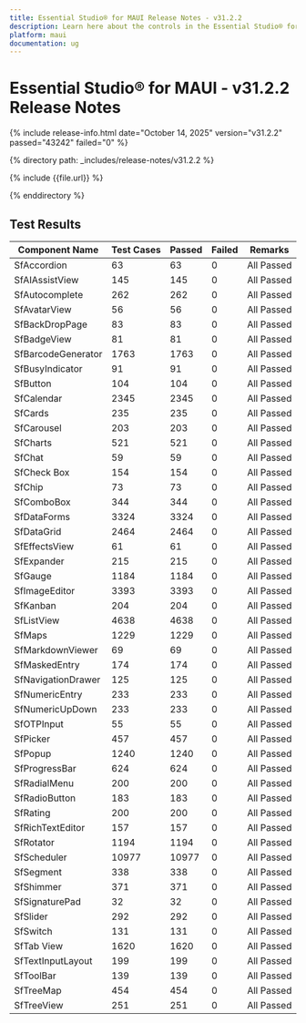 ```yaml
---
title: Essential Studio® for MAUI Release Notes - v31.2.2
description: Learn here about the controls in the Essential Studio® for MAUI 2025 Volume 3 SP Release - Release Notes - v31.2.2
platform: maui
documentation: ug
---
```


# Essential Studio® for MAUI - v31.2.2 Release Notes

{% include release-info.html date="October 14, 2025"  version="v31.2.2" passed="43242" failed="0" %} 

{% directory path: _includes/release-notes/v31.2.2 %}

{% include {{file.url}} %}

{% enddirectory %}

## Test Results

| Component Name | Test Cases | Passed | Failed | Remarks |
|---------------|------------|--------|--------|---------|
| SfAccordion | 63 | 63 | 0 | All Passed |
| SfAIAssistView | 145 | 145 | 0 | All Passed |
| SfAutocomplete | 262 | 262 | 0 | All Passed |
| SfAvatarView | 56 | 56 | 0 | All Passed |
| SfBackDropPage | 83 | 83 | 0 | All Passed |
| SfBadgeView | 81 | 81 | 0 | All Passed |
| SfBarcodeGenerator | 1763 | 1763 | 0 | All Passed |
| SfBusyIndicator | 91 | 91 | 0 | All Passed |
| SfButton | 104 | 104 | 0 | All Passed |
| SfCalendar | 2345 | 2345 | 0 | All Passed |
| SfCards | 235 | 235 | 0 | All Passed |
| SfCarousel | 203 | 203 | 0 | All Passed |
| SfCharts | 521 | 521 | 0 | All Passed |
| SfChat | 59 | 59 | 0 | All Passed |
| SfCheck Box | 154 | 154 | 0 | All Passed |
| SfChip | 73 | 73 | 0 | All Passed |
| SfComboBox | 344 | 344 | 0 | All Passed |
| SfDataForms | 3324 | 3324 | 0 | All Passed |
| SfDataGrid | 2464 | 2464 | 0 | All Passed |
| SfEffectsView | 61 | 61 | 0 | All Passed |
| SfExpander | 215 | 215 | 0 | All Passed |
| SfGauge | 1184 | 1184 | 0 | All Passed |
| SfImageEditor | 3393 | 3393 | 0 | All Passed |
| SfKanban | 204 | 204 | 0 | All Passed |
| SfListView | 4638 | 4638 | 0 | All Passed |
| SfMaps | 1229 | 1229 | 0 | All Passed |
| SfMarkdownViewer | 69 | 69 | 0 | All Passed |
| SfMaskedEntry | 174 | 174 | 0 | All Passed |
| SfNavigationDrawer | 125 | 125 | 0 | All Passed |
| SfNumericEntry | 233 | 233 | 0 | All Passed |
| SfNumericUpDown | 233 | 233 | 0 | All Passed |
| SfOTPInput | 55 | 55 | 0 | All Passed |
| SfPicker | 457 | 457 | 0 | All Passed |
| SfPopup | 1240 | 1240 | 0 | All Passed |
| SfProgressBar | 624 | 624 | 0 | All Passed |
| SfRadialMenu | 200 | 200 | 0 | All Passed |
| SfRadioButton | 183 | 183 | 0 | All Passed |
| SfRating | 200 | 200 | 0 | All Passed |
| SfRichTextEditor | 157 | 157 | 0 | All Passed |
| SfRotator | 1194 | 1194 | 0 | All Passed |
| SfScheduler | 10977 | 10977 | 0 | All Passed |
| SfSegment | 338 | 338 | 0 | All Passed |
| SfShimmer | 371 | 371 | 0 | All Passed |
| SfSignaturePad | 32 | 32 | 0 | All Passed |
| SfSlider | 292 | 292 | 0 | All Passed |
| SfSwitch | 131 | 131 | 0 | All Passed |
| SfTab View | 1620 | 1620 | 0 | All Passed |
| SfTextInputLayout | 199 | 199 | 0 | All Passed |
| SfToolBar | 139 | 139 | 0 | All Passed |
| SfTreeMap | 454 | 454 | 0 | All Passed |
| SfTreeView | 251 | 251 | 0 | All Passed |